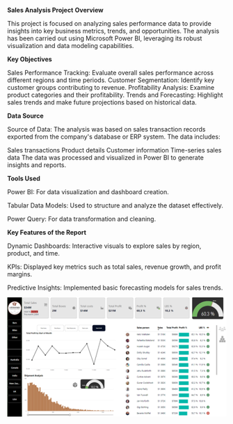 **Sales Analysis Project**
**Overview**

This project is focused on analyzing sales performance data to provide insights into key business metrics, trends, and opportunities. The analysis has been carried out using Microsoft Power BI, leveraging its robust visualization and data modeling capabilities.

**Key Objectives**

Sales Performance Tracking: Evaluate overall sales performance across different regions and time periods.
Customer Segmentation: Identify key customer groups contributing to revenue.
Profitability Analysis: Examine product categories and their profitability.
Trends and Forecasting: Highlight sales trends and make future projections based on historical data.

**Data Source**

Source of Data: The analysis was based on sales transaction records exported from the company's database or ERP system. 
The data includes:

Sales transactions
Product details
Customer information
Time-series sales data
The data was processed and visualized in Power BI to generate insights and reports.

**Tools Used**

Power BI: For data visualization and dashboard creation.

Tabular Data Models: Used to structure and analyze the dataset effectively.

Power Query: For data transformation and cleaning.

**Key Features of the Report**

Dynamic Dashboards: Interactive visuals to explore sales by region, product, and time.

KPIs: Displayed key metrics such as total sales, revenue growth, and profit margins.

Predictive Insights: Implemented basic forecasting models for sales trends.


![Portfolio Dashboard](dashboard-screenshot.png)
